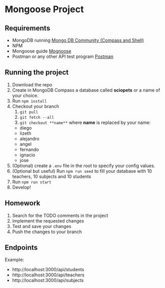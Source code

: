 # Mongoose Project

## Requirements

- MongoDB running  [Mongo DB Community (Compass and Shell)](https://www.mongodb.com/try/download/compass)
- NPM
- Mongoose guide [Mognoose](https://mongoosejs.com/docs/index.html)
- Postman or any other API test program [Postman](https://www.postman.com/downloads/)

## Running the project

1. Download the repo 
2. Create in MongoDB Compass a database called **sciopets** or a name of your choice.
3. Run `npm install`
4. Checkout your branch
    1. `git pull`
    2. `git fetch --all`
    3. `git checkout **name**`
     where **name** is replaced by your name:
    - diego
    - lizeth
    - alejandro
    - angel
    - fernando
    - ignacio
    - jose
5. (Optional) create a `.env` file in the root to specify your config values.
6. (Optional but useful) Run `npm run seed` to fill your database with 10 teachers, 10 subjects and 10 students
7. Run `npm run start`
8. Develop!

## Homework

1. Search for the TODO comments in the project
2. Implement the requested changes
3. Test and save your changes
4. Push the changes to your branch

## Endpoints
Example:
- http://localhost:3000/api/students
- http://localhost:3000/api/teachers
- http://localhost:3000/api/subjects

